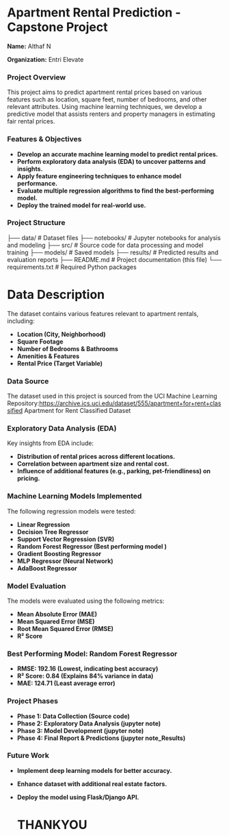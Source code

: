 # Apartment Rental Prediction - Capstone Project

**Name:** Althaf N

**Organization:** Entri Elevate

### Project Overview

This project aims to predict apartment rental prices based on various features such as location, square feet, number of bedrooms, and other relevant attributes. Using machine learning techniques, we develop a predictive model that assists renters and property managers in estimating fair rental prices.

### Features & Objectives
- **Develop an accurate machine learning model to predict rental prices.**
- **Perform exploratory data analysis (EDA) to uncover patterns and insights.**
- **Apply feature engineering techniques to enhance model performance.**
- **Evaluate multiple regression algorithms to find the best-performing model.**
- **Deploy the trained model for real-world use.**

### Project Structure
├── data/                     # Dataset files
├── notebooks/                # Jupyter notebooks for analysis and modeling
├── src/                      # Source code for data processing and model training
├── models/                   # Saved models
├── results/                  # Predicted results and evaluation reports
├── README.md                 # Project documentation (this file)
└── requirements.txt          # Required Python packages

 # Data Description

The dataset contains various features relevant to apartment rentals, including:

- **Location (City, Neighborhood)**
- **Square Footage**
- **Number of Bedrooms & Bathrooms**
- **Amenities & Features**
- **Rental Price (Target Variable)**

### Data Source
The dataset used in this project is sourced from the UCI Machine Learning
Repository:https://archive.ics.uci.edu/dataset/555/apartment+for+rent+classified
Apartment for Rent Classified Dataset

### Exploratory Data Analysis (EDA)
Key insights from EDA include:
- **Distribution of rental prices across different locations.**
- **Correlation between apartment size and rental cost.**
- **Influence of additional features (e.g., parking, pet-friendliness) on pricing.**
  
### Machine Learning Models Implemented
The following regression models were tested:
- **Linear Regression**
- **Decision Tree Regressor**
- **Support Vector Regression (SVR)**
- **Random Forest Regressor (Best performing model )**
- **Gradient Boosting Regressor**
- **MLP Regressor (Neural Network)**
- **AdaBoost Regressor**
  
 ### Model Evaluation
The models were evaluated using the following metrics:
- **Mean Absolute Error (MAE)**
- **Mean Squared Error (MSE)**
- **Root Mean Squared Error (RMSE)**
- **R² Score**
  
### Best Performing Model: Random Forest Regressor

- **RMSE: 192.16 (Lowest, indicating best accuracy)**
- **R² Score: 0.84 (Explains 84% variance in data)**
- **MAE: 124.71 (Least average error)**
  
### Project Phases
- **Phase 1: Data Collection (Source code)**
- **Phase 2: Exploratory Data Analysis (jupyter note)**
- **Phase 3: Model Development (jupyter note)**
- **Phase 4: Final Report & Predictions (jupyter note_Results)**

### Future Work
- **Implement deep learning models for better accuracy.**
- **Enhance dataset with additional real estate factors.**
- **Deploy the model using Flask/Django API.**

  # **THANKYOU**
